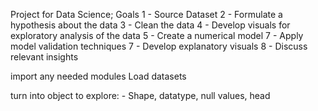 Project for Data Science;
Goals
1 - Source Dataset
2 - Formulate a hypothesis about the data
3 - Clean the data
4 - Develop visuals for exploratory analysis of the data
5 - Create a numerical model
7 - Apply model validation techniques
7 - Develop explanatory visuals
8 - Discuss relevant insights

import any needed modules
Load datasets

turn into object to explore: - Shape, datatype, null values, head
